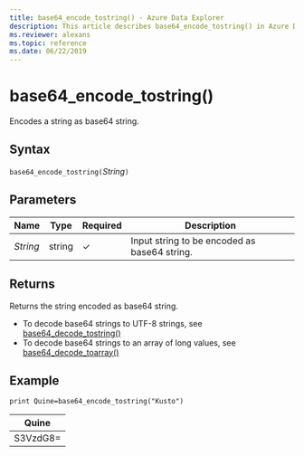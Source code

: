 ```yaml
---
title: base64_encode_tostring() - Azure Data Explorer
description: This article describes base64_encode_tostring() in Azure Data Explorer.
ms.reviewer: alexans
ms.topic: reference
ms.date: 06/22/2019
---
```

# base64_encode_tostring()

Encodes a string as base64 string.

## Syntax

`base64_encode_tostring(`*String*`)`

## Parameters

| Name | Type | Required | Description |
|--|--|--|--|
| *String* | string | &check; |  Input string to be encoded as base64 string. |

## Returns

Returns the string encoded as base64 string.

* To decode base64 strings to UTF-8 strings, see [base64_decode_tostring()](base64_decode_tostringfunction.md)
* To decode base64 strings to an array of long values, see [base64_decode_toarray()](base64_decode_toarrayfunction.md)

## Example

<!-- csl: https://help.kusto.windows.net/Samples -->
```kusto
print Quine=base64_encode_tostring("Kusto")
```

|Quine   |
|--------|
|S3VzdG8=|
